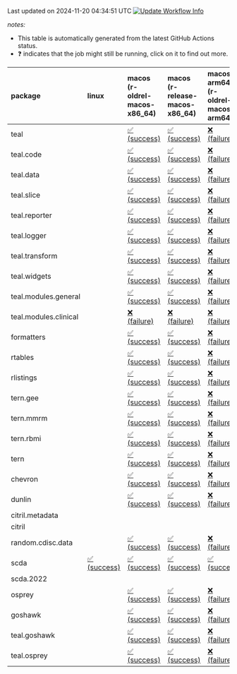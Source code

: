 Last updated on 2024-11-20 04:34:51 UTC [![Update Workflow
Info](https://github.com/averissimo/verdepcheck-status/actions/workflows/update.yaml/badge.svg)](https://github.com/averissimo/verdepcheck-status/actions/workflows/update.yaml)

*notes:*

-   This table is automatically generated from the latest GitHub Actions
    status.
-   ❓ indicates that the job might still be running, click on it to
    find out more.

<table style="width:100%;">
<colgroup>
<col style="width: 1%" />
<col style="width: 6%" />
<col style="width: 7%" />
<col style="width: 7%" />
<col style="width: 7%" />
<col style="width: 7%" />
<col style="width: 7%" />
<col style="width: 7%" />
<col style="width: 7%" />
<col style="width: 7%" />
<col style="width: 7%" />
<col style="width: 7%" />
<col style="width: 7%" />
<col style="width: 7%" />
</colgroup>
<thead>
<tr class="header">
<th style="text-align: left;">package</th>
<th style="text-align: left;">linux</th>
<th style="text-align: left;">macos (r-oldrel-macos-x86_64)</th>
<th style="text-align: left;">macos (r-release-macos-x86_64)</th>
<th style="text-align: left;">macos-arm64 (r-oldrel-macos-arm64)</th>
<th style="text-align: left;">macos-arm64 (r-release-macos-arm64)</th>
<th style="text-align: left;">nosuggests</th>
<th style="text-align: left;">ubuntu-clang</th>
<th style="text-align: left;">ubuntu-gcc12</th>
<th style="text-align: left;">ubuntu-next</th>
<th style="text-align: left;">ubuntu-release</th>
<th style="text-align: left;">windows (r-devel-windows-x86_64)</th>
<th style="text-align: left;">windows (r-oldrel-windows-x86_64)</th>
<th style="text-align: left;">windows (r-release-windows-x86_64)</th>
</tr>
</thead>
<tbody>
<tr class="odd">
<td style="text-align: left;">teal</td>
<td style="text-align: left;"></td>
<td
style="text-align: left;"><a href="https://github.com/insightsengineering/teal/actions/runs/11875707450/job/33093226869">✅
(success)</a></td>
<td
style="text-align: left;"><a href="https://github.com/insightsengineering/teal/actions/runs/11875707450/job/33093226512">✅
(success)</a></td>
<td
style="text-align: left;"><a href="https://github.com/insightsengineering/teal/actions/runs/11875707450/job/33093226764">❌
(failure)</a></td>
<td
style="text-align: left;"><a href="https://github.com/insightsengineering/teal/actions/runs/11875707450/job/33093226369">❌
(failure)</a></td>
<td
style="text-align: left;"><a href="https://github.com/insightsengineering/teal/actions/runs/11875707450/job/33093227269">❌
(failure)</a></td>
<td
style="text-align: left;"><a href="https://github.com/insightsengineering/teal/actions/runs/11875707450/job/33093226278">❌
(failure)</a></td>
<td
style="text-align: left;"><a href="https://github.com/insightsengineering/teal/actions/runs/11875707450/job/33093226440">❌
(failure)</a></td>
<td
style="text-align: left;"><a href="https://github.com/insightsengineering/teal/actions/runs/11875707450/job/33093226707">✅
(success)</a></td>
<td
style="text-align: left;"><a href="https://github.com/insightsengineering/teal/actions/runs/11875707450/job/33093226818">✅
(success)</a></td>
<td
style="text-align: left;"><a href="https://github.com/insightsengineering/teal/actions/runs/11875707450/job/33093226115">✅
(success)</a></td>
<td
style="text-align: left;"><a href="https://github.com/insightsengineering/teal/actions/runs/11875707450/job/33093227125">✅
(success)</a></td>
<td
style="text-align: left;"><a href="https://github.com/insightsengineering/teal/actions/runs/11875707450/job/33093226650">✅
(success)</a></td>
</tr>
<tr class="even">
<td style="text-align: left;">teal.code</td>
<td style="text-align: left;"></td>
<td
style="text-align: left;"><a href="https://github.com/insightsengineering/teal.code/actions/runs/11875717062/job/33093248725">✅
(success)</a></td>
<td
style="text-align: left;"><a href="https://github.com/insightsengineering/teal.code/actions/runs/11875717062/job/33093248160">✅
(success)</a></td>
<td
style="text-align: left;"><a href="https://github.com/insightsengineering/teal.code/actions/runs/11875717062/job/33093248621">❌
(failure)</a></td>
<td
style="text-align: left;"><a href="https://github.com/insightsengineering/teal.code/actions/runs/11875717062/job/33093247955">❌
(failure)</a></td>
<td
style="text-align: left;"><a href="https://github.com/insightsengineering/teal.code/actions/runs/11875717062/job/33093249305">✅
(success)</a></td>
<td
style="text-align: left;"><a href="https://github.com/insightsengineering/teal.code/actions/runs/11875717062/job/33093247713">✅
(success)</a></td>
<td
style="text-align: left;"><a href="https://github.com/insightsengineering/teal.code/actions/runs/11875717062/job/33093248062">✅
(success)</a></td>
<td
style="text-align: left;"><a href="https://github.com/insightsengineering/teal.code/actions/runs/11875717062/job/33093248540">✅
(success)</a></td>
<td
style="text-align: left;"><a href="https://github.com/insightsengineering/teal.code/actions/runs/11875717062/job/33093248827">✅
(success)</a></td>
<td
style="text-align: left;"><a href="https://github.com/insightsengineering/teal.code/actions/runs/11875717062/job/33093247484">✅
(success)</a></td>
<td
style="text-align: left;"><a href="https://github.com/insightsengineering/teal.code/actions/runs/11875717062/job/33093249198">✅
(success)</a></td>
<td
style="text-align: left;"><a href="https://github.com/insightsengineering/teal.code/actions/runs/11875717062/job/33093248398">✅
(success)</a></td>
</tr>
<tr class="odd">
<td style="text-align: left;">teal.data</td>
<td style="text-align: left;"></td>
<td
style="text-align: left;"><a href="https://github.com/insightsengineering/teal.data/actions/runs/11875710369/job/33093233336">✅
(success)</a></td>
<td
style="text-align: left;"><a href="https://github.com/insightsengineering/teal.data/actions/runs/11875710369/job/33093232721">✅
(success)</a></td>
<td
style="text-align: left;"><a href="https://github.com/insightsengineering/teal.data/actions/runs/11875710369/job/33093233069">❌
(failure)</a></td>
<td
style="text-align: left;"><a href="https://github.com/insightsengineering/teal.data/actions/runs/11875710369/job/33093232535">❌
(failure)</a></td>
<td
style="text-align: left;"><a href="https://github.com/insightsengineering/teal.data/actions/runs/11875710369/job/33093233407">✅
(success)</a></td>
<td
style="text-align: left;"><a href="https://github.com/insightsengineering/teal.data/actions/runs/11875710369/job/33093231982">✅
(success)</a></td>
<td
style="text-align: left;"><a href="https://github.com/insightsengineering/teal.data/actions/runs/11875710369/job/33093232320">✅
(success)</a></td>
<td
style="text-align: left;"><a href="https://github.com/insightsengineering/teal.data/actions/runs/11875710369/job/33093232818">✅
(success)</a></td>
<td
style="text-align: left;"><a href="https://github.com/insightsengineering/teal.data/actions/runs/11875710369/job/33093232971">✅
(success)</a></td>
<td
style="text-align: left;"><a href="https://github.com/insightsengineering/teal.data/actions/runs/11875710369/job/33093232244">✅
(success)</a></td>
<td
style="text-align: left;"><a href="https://github.com/insightsengineering/teal.data/actions/runs/11875710369/job/33093233479">✅
(success)</a></td>
<td
style="text-align: left;"><a href="https://github.com/insightsengineering/teal.data/actions/runs/11875710369/job/33093232886">✅
(success)</a></td>
</tr>
<tr class="even">
<td style="text-align: left;">teal.slice</td>
<td style="text-align: left;"></td>
<td
style="text-align: left;"><a href="https://github.com/insightsengineering/teal.slice/actions/runs/11875714213/job/33093243134">✅
(success)</a></td>
<td
style="text-align: left;"><a href="https://github.com/insightsengineering/teal.slice/actions/runs/11875714213/job/33093242704">✅
(success)</a></td>
<td
style="text-align: left;"><a href="https://github.com/insightsengineering/teal.slice/actions/runs/11875714213/job/33093242999">❌
(failure)</a></td>
<td
style="text-align: left;"><a href="https://github.com/insightsengineering/teal.slice/actions/runs/11875714213/job/33093242511">❌
(failure)</a></td>
<td
style="text-align: left;"><a href="https://github.com/insightsengineering/teal.slice/actions/runs/11875714213/job/33093243201">❌
(failure)</a></td>
<td
style="text-align: left;"><a href="https://github.com/insightsengineering/teal.slice/actions/runs/11875714213/job/33093242004">❌
(failure)</a></td>
<td
style="text-align: left;"><a href="https://github.com/insightsengineering/teal.slice/actions/runs/11875714213/job/33093242424">❌
(failure)</a></td>
<td
style="text-align: left;"><a href="https://github.com/insightsengineering/teal.slice/actions/runs/11875714213/job/33093242776">✅
(success)</a></td>
<td
style="text-align: left;"><a href="https://github.com/insightsengineering/teal.slice/actions/runs/11875714213/job/33093242928">✅
(success)</a></td>
<td
style="text-align: left;"><a href="https://github.com/insightsengineering/teal.slice/actions/runs/11875714213/job/33093242324">❌
(failure)</a></td>
<td
style="text-align: left;"><a href="https://github.com/insightsengineering/teal.slice/actions/runs/11875714213/job/33093243249">❌
(failure)</a></td>
<td
style="text-align: left;"><a href="https://github.com/insightsengineering/teal.slice/actions/runs/11875714213/job/33093242861">❌
(failure)</a></td>
</tr>
<tr class="odd">
<td style="text-align: left;">teal.reporter</td>
<td style="text-align: left;"></td>
<td
style="text-align: left;"><a href="https://github.com/insightsengineering/teal.reporter/actions/runs/11875711184/job/33093234637">✅
(success)</a></td>
<td
style="text-align: left;"><a href="https://github.com/insightsengineering/teal.reporter/actions/runs/11875711184/job/33093234322">✅
(success)</a></td>
<td
style="text-align: left;"><a href="https://github.com/insightsengineering/teal.reporter/actions/runs/11875711184/job/33093234545">❌
(failure)</a></td>
<td
style="text-align: left;"><a href="https://github.com/insightsengineering/teal.reporter/actions/runs/11875711184/job/33093234216">❌
(failure)</a></td>
<td
style="text-align: left;"><a href="https://github.com/insightsengineering/teal.reporter/actions/runs/11875711184/job/33093234599">✅
(success)</a></td>
<td
style="text-align: left;"><a href="https://github.com/insightsengineering/teal.reporter/actions/runs/11875711184/job/33093233728">✅
(success)</a></td>
<td
style="text-align: left;"><a href="https://github.com/insightsengineering/teal.reporter/actions/runs/11875711184/job/33093233964">✅
(success)</a></td>
<td
style="text-align: left;"><a href="https://github.com/insightsengineering/teal.reporter/actions/runs/11875711184/job/33093234277">✅
(success)</a></td>
<td
style="text-align: left;"><a href="https://github.com/insightsengineering/teal.reporter/actions/runs/11875711184/job/33093234367">✅
(success)</a></td>
<td
style="text-align: left;"><a href="https://github.com/insightsengineering/teal.reporter/actions/runs/11875711184/job/33093234073">✅
(success)</a></td>
<td
style="text-align: left;"><a href="https://github.com/insightsengineering/teal.reporter/actions/runs/11875711184/job/33093234753">✅
(success)</a></td>
<td
style="text-align: left;"><a href="https://github.com/insightsengineering/teal.reporter/actions/runs/11875711184/job/33093234434">✅
(success)</a></td>
</tr>
<tr class="even">
<td style="text-align: left;">teal.logger</td>
<td style="text-align: left;"></td>
<td
style="text-align: left;"><a href="https://github.com/insightsengineering/teal.logger/actions/runs/11875707980/job/33093227647">✅
(success)</a></td>
<td
style="text-align: left;"><a href="https://github.com/insightsengineering/teal.logger/actions/runs/11875707980/job/33093227365">✅
(success)</a></td>
<td
style="text-align: left;"><a href="https://github.com/insightsengineering/teal.logger/actions/runs/11875707980/job/33093227553">❌
(failure)</a></td>
<td
style="text-align: left;"><a href="https://github.com/insightsengineering/teal.logger/actions/runs/11875707980/job/33093227250">❌
(failure)</a></td>
<td
style="text-align: left;"><a href="https://github.com/insightsengineering/teal.logger/actions/runs/11875707980/job/33093227856">✅
(success)</a></td>
<td
style="text-align: left;"><a href="https://github.com/insightsengineering/teal.logger/actions/runs/11875707980/job/33093227187">✅
(success)</a></td>
<td
style="text-align: left;"><a href="https://github.com/insightsengineering/teal.logger/actions/runs/11875707980/job/33093227307">✅
(success)</a></td>
<td
style="text-align: left;"><a href="https://github.com/insightsengineering/teal.logger/actions/runs/11875707980/job/33093227504">✅
(success)</a></td>
<td
style="text-align: left;"><a href="https://github.com/insightsengineering/teal.logger/actions/runs/11875707980/job/33093227590">✅
(success)</a></td>
<td
style="text-align: left;"><a href="https://github.com/insightsengineering/teal.logger/actions/runs/11875707980/job/33093227017">✅
(success)</a></td>
<td
style="text-align: left;"><a href="https://github.com/insightsengineering/teal.logger/actions/runs/11875707980/job/33093227782">✅
(success)</a></td>
<td
style="text-align: left;"><a href="https://github.com/insightsengineering/teal.logger/actions/runs/11875707980/job/33093227461">✅
(success)</a></td>
</tr>
<tr class="odd">
<td style="text-align: left;">teal.transform</td>
<td style="text-align: left;"></td>
<td
style="text-align: left;"><a href="https://github.com/insightsengineering/teal.transform/actions/runs/11875711755/job/33093236591">✅
(success)</a></td>
<td
style="text-align: left;"><a href="https://github.com/insightsengineering/teal.transform/actions/runs/11875711755/job/33093236263">✅
(success)</a></td>
<td
style="text-align: left;"><a href="https://github.com/insightsengineering/teal.transform/actions/runs/11875711755/job/33093236442">❌
(failure)</a></td>
<td
style="text-align: left;"><a href="https://github.com/insightsengineering/teal.transform/actions/runs/11875711755/job/33093236173">❌
(failure)</a></td>
<td
style="text-align: left;"><a href="https://github.com/insightsengineering/teal.transform/actions/runs/11875711755/job/33093236528">✅
(success)</a></td>
<td
style="text-align: left;"><a href="https://github.com/insightsengineering/teal.transform/actions/runs/11875711755/job/33093235896">✅
(success)</a></td>
<td
style="text-align: left;"><a href="https://github.com/insightsengineering/teal.transform/actions/runs/11875711755/job/33093236119">✅
(success)</a></td>
<td
style="text-align: left;"><a href="https://github.com/insightsengineering/teal.transform/actions/runs/11875711755/job/33093236299">✅
(success)</a></td>
<td
style="text-align: left;"><a href="https://github.com/insightsengineering/teal.transform/actions/runs/11875711755/job/33093236384">✅
(success)</a></td>
<td
style="text-align: left;"><a href="https://github.com/insightsengineering/teal.transform/actions/runs/11875711755/job/33093236068">✅
(success)</a></td>
<td
style="text-align: left;"><a href="https://github.com/insightsengineering/teal.transform/actions/runs/11875711755/job/33093236641">✅
(success)</a></td>
<td
style="text-align: left;"><a href="https://github.com/insightsengineering/teal.transform/actions/runs/11875711755/job/33093236347">✅
(success)</a></td>
</tr>
<tr class="even">
<td style="text-align: left;">teal.widgets</td>
<td style="text-align: left;"></td>
<td
style="text-align: left;"><a href="https://github.com/insightsengineering/teal.widgets/actions/runs/11875719502/job/33093274385">✅
(success)</a></td>
<td
style="text-align: left;"><a href="https://github.com/insightsengineering/teal.widgets/actions/runs/11875719502/job/33093273704">✅
(success)</a></td>
<td
style="text-align: left;"><a href="https://github.com/insightsengineering/teal.widgets/actions/runs/11875719502/job/33093274177">❌
(failure)</a></td>
<td
style="text-align: left;"><a href="https://github.com/insightsengineering/teal.widgets/actions/runs/11875719502/job/33093273526">❌
(failure)</a></td>
<td
style="text-align: left;"><a href="https://github.com/insightsengineering/teal.widgets/actions/runs/11875719502/job/33093274762">✅
(success)</a></td>
<td
style="text-align: left;"><a href="https://github.com/insightsengineering/teal.widgets/actions/runs/11875719502/job/33093273619">✅
(success)</a></td>
<td
style="text-align: left;"><a href="https://github.com/insightsengineering/teal.widgets/actions/runs/11875719502/job/33093273803">✅
(success)</a></td>
<td
style="text-align: left;"><a href="https://github.com/insightsengineering/teal.widgets/actions/runs/11875719502/job/33093274291">✅
(success)</a></td>
<td
style="text-align: left;"><a href="https://github.com/insightsengineering/teal.widgets/actions/runs/11875719502/job/33093274477">✅
(success)</a></td>
<td
style="text-align: left;"><a href="https://github.com/insightsengineering/teal.widgets/actions/runs/11875719502/job/33093273277">✅
(success)</a></td>
<td
style="text-align: left;"><a href="https://github.com/insightsengineering/teal.widgets/actions/runs/11875719502/job/33093274573">✅
(success)</a></td>
<td
style="text-align: left;"><a href="https://github.com/insightsengineering/teal.widgets/actions/runs/11875719502/job/33093273975">✅
(success)</a></td>
</tr>
<tr class="odd">
<td style="text-align: left;">teal.modules.general</td>
<td style="text-align: left;"></td>
<td
style="text-align: left;"><a href="https://github.com/insightsengineering/teal.modules.general/actions/runs/11875707467/job/33093226952">✅
(success)</a></td>
<td
style="text-align: left;"><a href="https://github.com/insightsengineering/teal.modules.general/actions/runs/11875707467/job/33093226648">✅
(success)</a></td>
<td
style="text-align: left;"><a href="https://github.com/insightsengineering/teal.modules.general/actions/runs/11875707467/job/33093226836">❌
(failure)</a></td>
<td
style="text-align: left;"><a href="https://github.com/insightsengineering/teal.modules.general/actions/runs/11875707467/job/33093226533">❌
(failure)</a></td>
<td
style="text-align: left;"><a href="https://github.com/insightsengineering/teal.modules.general/actions/runs/11875707467/job/33093227114">✅
(success)</a></td>
<td
style="text-align: left;"><a href="https://github.com/insightsengineering/teal.modules.general/actions/runs/11875707467/job/33093226478">✅
(success)</a></td>
<td
style="text-align: left;"><a href="https://github.com/insightsengineering/teal.modules.general/actions/runs/11875707467/job/33093226597">✅
(success)</a></td>
<td
style="text-align: left;"><a href="https://github.com/insightsengineering/teal.modules.general/actions/runs/11875707467/job/33093226796">✅
(success)</a></td>
<td
style="text-align: left;"><a href="https://github.com/insightsengineering/teal.modules.general/actions/runs/11875707467/job/33093226884">✅
(success)</a></td>
<td
style="text-align: left;"><a href="https://github.com/insightsengineering/teal.modules.general/actions/runs/11875707467/job/33093226316">✅
(success)</a></td>
<td
style="text-align: left;"><a href="https://github.com/insightsengineering/teal.modules.general/actions/runs/11875707467/job/33093227070">✅
(success)</a></td>
<td
style="text-align: left;"><a href="https://github.com/insightsengineering/teal.modules.general/actions/runs/11875707467/job/33093226744">✅
(success)</a></td>
</tr>
<tr class="even">
<td style="text-align: left;">teal.modules.clinical</td>
<td style="text-align: left;"></td>
<td
style="text-align: left;"><a href="https://github.com/insightsengineering/teal.modules.clinical/actions/runs/11875715833/job/33093245588">❌
(failure)</a></td>
<td
style="text-align: left;"><a href="https://github.com/insightsengineering/teal.modules.clinical/actions/runs/11875715833/job/33093245263">❌
(failure)</a></td>
<td
style="text-align: left;"><a href="https://github.com/insightsengineering/teal.modules.clinical/actions/runs/11875715833/job/33093245460">❌
(failure)</a></td>
<td
style="text-align: left;"><a href="https://github.com/insightsengineering/teal.modules.clinical/actions/runs/11875715833/job/33093245146">❌
(failure)</a></td>
<td
style="text-align: left;"><a href="https://github.com/insightsengineering/teal.modules.clinical/actions/runs/11875715833/job/33093245647">❌
(failure)</a></td>
<td
style="text-align: left;"><a href="https://github.com/insightsengineering/teal.modules.clinical/actions/runs/11875715833/job/33093244894">❌
(failure)</a></td>
<td
style="text-align: left;"><a href="https://github.com/insightsengineering/teal.modules.clinical/actions/runs/11875715833/job/33093245088">❌
(failure)</a></td>
<td
style="text-align: left;"><a href="https://github.com/insightsengineering/teal.modules.clinical/actions/runs/11875715833/job/33093245311">❌
(failure)</a></td>
<td
style="text-align: left;"><a href="https://github.com/insightsengineering/teal.modules.clinical/actions/runs/11875715833/job/33093245413">❌
(failure)</a></td>
<td
style="text-align: left;"><a href="https://github.com/insightsengineering/teal.modules.clinical/actions/runs/11875715833/job/33093245031">❌
(failure)</a></td>
<td
style="text-align: left;"><a href="https://github.com/insightsengineering/teal.modules.clinical/actions/runs/11875715833/job/33093245779">❌
(failure)</a></td>
<td
style="text-align: left;"><a href="https://github.com/insightsengineering/teal.modules.clinical/actions/runs/11875715833/job/33093245367">❌
(failure)</a></td>
</tr>
<tr class="odd">
<td style="text-align: left;">formatters</td>
<td style="text-align: left;"></td>
<td
style="text-align: left;"><a href="https://github.com/insightsengineering/formatters/actions/runs/11875714955/job/33093243799">✅
(success)</a></td>
<td
style="text-align: left;"><a href="https://github.com/insightsengineering/formatters/actions/runs/11875714955/job/33093243487">✅
(success)</a></td>
<td
style="text-align: left;"><a href="https://github.com/insightsengineering/formatters/actions/runs/11875714955/job/33093243697">❌
(failure)</a></td>
<td
style="text-align: left;"><a href="https://github.com/insightsengineering/formatters/actions/runs/11875714955/job/33093243393">❌
(failure)</a></td>
<td
style="text-align: left;"><a href="https://github.com/insightsengineering/formatters/actions/runs/11875714955/job/33093243934">✅
(success)</a></td>
<td
style="text-align: left;"><a href="https://github.com/insightsengineering/formatters/actions/runs/11875714955/job/33093243340">✅
(success)</a></td>
<td
style="text-align: left;"><a href="https://github.com/insightsengineering/formatters/actions/runs/11875714955/job/33093243439">✅
(success)</a></td>
<td
style="text-align: left;"><a href="https://github.com/insightsengineering/formatters/actions/runs/11875714955/job/33093243655">✅
(success)</a></td>
<td
style="text-align: left;"><a href="https://github.com/insightsengineering/formatters/actions/runs/11875714955/job/33093243747">✅
(success)</a></td>
<td
style="text-align: left;"><a href="https://github.com/insightsengineering/formatters/actions/runs/11875714955/job/33093243170">✅
(success)</a></td>
<td
style="text-align: left;"><a href="https://github.com/insightsengineering/formatters/actions/runs/11875714955/job/33093243885">✅
(success)</a></td>
<td
style="text-align: left;"><a href="https://github.com/insightsengineering/formatters/actions/runs/11875714955/job/33093243602">✅
(success)</a></td>
</tr>
<tr class="even">
<td style="text-align: left;">rtables</td>
<td style="text-align: left;"></td>
<td
style="text-align: left;"><a href="https://github.com/insightsengineering/rtables/actions/runs/11875707860/job/33093227822">✅
(success)</a></td>
<td
style="text-align: left;"><a href="https://github.com/insightsengineering/rtables/actions/runs/11875707860/job/33093227481">✅
(success)</a></td>
<td
style="text-align: left;"><a href="https://github.com/insightsengineering/rtables/actions/runs/11875707860/job/33093227732">❌
(failure)</a></td>
<td
style="text-align: left;"><a href="https://github.com/insightsengineering/rtables/actions/runs/11875707860/job/33093227434">❌
(failure)</a></td>
<td
style="text-align: left;"><a href="https://github.com/insightsengineering/rtables/actions/runs/11875707860/job/33093227945">❌
(failure)</a></td>
<td
style="text-align: left;"><a href="https://github.com/insightsengineering/rtables/actions/runs/11875707860/job/33093227384">✅
(success)</a></td>
<td
style="text-align: left;"><a href="https://github.com/insightsengineering/rtables/actions/runs/11875707860/job/33093227527">✅
(success)</a></td>
<td
style="text-align: left;"><a href="https://github.com/insightsengineering/rtables/actions/runs/11875707860/job/33093227678">✅
(success)</a></td>
<td
style="text-align: left;"><a href="https://github.com/insightsengineering/rtables/actions/runs/11875707860/job/33093227777">✅
(success)</a></td>
<td
style="text-align: left;"><a href="https://github.com/insightsengineering/rtables/actions/runs/11875707860/job/33093227222">✅
(success)</a></td>
<td
style="text-align: left;"><a href="https://github.com/insightsengineering/rtables/actions/runs/11875707860/job/33093227904">✅
(success)</a></td>
<td
style="text-align: left;"><a href="https://github.com/insightsengineering/rtables/actions/runs/11875707860/job/33093227630">✅
(success)</a></td>
</tr>
<tr class="odd">
<td style="text-align: left;">rlistings</td>
<td style="text-align: left;"></td>
<td
style="text-align: left;"><a href="https://github.com/insightsengineering/rlistings/actions/runs/11875711260/job/33093234618">✅
(success)</a></td>
<td
style="text-align: left;"><a href="https://github.com/insightsengineering/rlistings/actions/runs/11875711260/job/33093234286">✅
(success)</a></td>
<td
style="text-align: left;"><a href="https://github.com/insightsengineering/rlistings/actions/runs/11875711260/job/33093234505">❌
(failure)</a></td>
<td
style="text-align: left;"><a href="https://github.com/insightsengineering/rlistings/actions/runs/11875711260/job/33093234155">❌
(failure)</a></td>
<td
style="text-align: left;"><a href="https://github.com/insightsengineering/rlistings/actions/runs/11875711260/job/33093234788">✅
(success)</a></td>
<td
style="text-align: left;"><a href="https://github.com/insightsengineering/rlistings/actions/runs/11875711260/job/33093234083">✅
(success)</a></td>
<td
style="text-align: left;"><a href="https://github.com/insightsengineering/rlistings/actions/runs/11875711260/job/33093234225">✅
(success)</a></td>
<td
style="text-align: left;"><a href="https://github.com/insightsengineering/rlistings/actions/runs/11875711260/job/33093234466">✅
(success)</a></td>
<td
style="text-align: left;"><a href="https://github.com/insightsengineering/rlistings/actions/runs/11875711260/job/33093234560">✅
(success)</a></td>
<td
style="text-align: left;"><a href="https://github.com/insightsengineering/rlistings/actions/runs/11875711260/job/33093233846">✅
(success)</a></td>
<td
style="text-align: left;"><a href="https://github.com/insightsengineering/rlistings/actions/runs/11875711260/job/33093234733">✅
(success)</a></td>
<td
style="text-align: left;"><a href="https://github.com/insightsengineering/rlistings/actions/runs/11875711260/job/33093234409">✅
(success)</a></td>
</tr>
<tr class="even">
<td style="text-align: left;">tern.gee</td>
<td style="text-align: left;"></td>
<td
style="text-align: left;"><a href="https://github.com/insightsengineering/tern.gee/actions/runs/11875715239/job/33093243975">✅
(success)</a></td>
<td
style="text-align: left;"><a href="https://github.com/insightsengineering/tern.gee/actions/runs/11875715239/job/33093243517">✅
(success)</a></td>
<td
style="text-align: left;"><a href="https://github.com/insightsengineering/tern.gee/actions/runs/11875715239/job/33093243820">❌
(failure)</a></td>
<td
style="text-align: left;"><a href="https://github.com/insightsengineering/tern.gee/actions/runs/11875715239/job/33093243341">❌
(failure)</a></td>
<td
style="text-align: left;"><a href="https://github.com/insightsengineering/tern.gee/actions/runs/11875715239/job/33093244123">✅
(success)</a></td>
<td
style="text-align: left;"><a href="https://github.com/insightsengineering/tern.gee/actions/runs/11875715239/job/33093243208">✅
(success)</a></td>
<td
style="text-align: left;"><a href="https://github.com/insightsengineering/tern.gee/actions/runs/11875715239/job/33093243385">✅
(success)</a></td>
<td
style="text-align: left;"><a href="https://github.com/insightsengineering/tern.gee/actions/runs/11875715239/job/33093243772">✅
(success)</a></td>
<td
style="text-align: left;"><a href="https://github.com/insightsengineering/tern.gee/actions/runs/11875715239/job/33093243930">✅
(success)</a></td>
<td
style="text-align: left;"><a href="https://github.com/insightsengineering/tern.gee/actions/runs/11875715239/job/33093242948">✅
(success)</a></td>
<td
style="text-align: left;"><a href="https://github.com/insightsengineering/tern.gee/actions/runs/11875715239/job/33093244072">✅
(success)</a></td>
<td
style="text-align: left;"><a href="https://github.com/insightsengineering/tern.gee/actions/runs/11875715239/job/33093243712">✅
(success)</a></td>
</tr>
<tr class="odd">
<td style="text-align: left;">tern.mmrm</td>
<td style="text-align: left;"></td>
<td
style="text-align: left;"><a href="https://github.com/insightsengineering/tern.mmrm/actions/runs/11875720227/job/33093278084">✅
(success)</a></td>
<td
style="text-align: left;"><a href="https://github.com/insightsengineering/tern.mmrm/actions/runs/11875720227/job/33093277711">✅
(success)</a></td>
<td
style="text-align: left;"><a href="https://github.com/insightsengineering/tern.mmrm/actions/runs/11875720227/job/33093277943">❌
(failure)</a></td>
<td
style="text-align: left;"><a href="https://github.com/insightsengineering/tern.mmrm/actions/runs/11875720227/job/33093277608">❌
(failure)</a></td>
<td
style="text-align: left;"><a href="https://github.com/insightsengineering/tern.mmrm/actions/runs/11875720227/job/33093278160">✅
(success)</a></td>
<td
style="text-align: left;"><a href="https://github.com/insightsengineering/tern.mmrm/actions/runs/11875720227/job/33093277317">✅
(success)</a></td>
<td
style="text-align: left;"><a href="https://github.com/insightsengineering/tern.mmrm/actions/runs/11875720227/job/33093277557">✅
(success)</a></td>
<td
style="text-align: left;"><a href="https://github.com/insightsengineering/tern.mmrm/actions/runs/11875720227/job/33093277770">✅
(success)</a></td>
<td
style="text-align: left;"><a href="https://github.com/insightsengineering/tern.mmrm/actions/runs/11875720227/job/33093277894">✅
(success)</a></td>
<td
style="text-align: left;"><a href="https://github.com/insightsengineering/tern.mmrm/actions/runs/11875720227/job/33093277508">✅
(success)</a></td>
<td
style="text-align: left;"><a href="https://github.com/insightsengineering/tern.mmrm/actions/runs/11875720227/job/33093278217">✅
(success)</a></td>
<td
style="text-align: left;"><a href="https://github.com/insightsengineering/tern.mmrm/actions/runs/11875720227/job/33093277838">✅
(success)</a></td>
</tr>
<tr class="even">
<td style="text-align: left;">tern.rbmi</td>
<td style="text-align: left;"></td>
<td
style="text-align: left;"><a href="https://github.com/insightsengineering/tern.rbmi/actions/runs/11875714501/job/33093242558">✅
(success)</a></td>
<td
style="text-align: left;"><a href="https://github.com/insightsengineering/tern.rbmi/actions/runs/11875714501/job/33093241849">✅
(success)</a></td>
<td
style="text-align: left;"><a href="https://github.com/insightsengineering/tern.rbmi/actions/runs/11875714501/job/33093242418">❌
(failure)</a></td>
<td
style="text-align: left;"><a href="https://github.com/insightsengineering/tern.rbmi/actions/runs/11875714501/job/33093241549">❌
(failure)</a></td>
<td
style="text-align: left;"><a href="https://github.com/insightsengineering/tern.rbmi/actions/runs/11875714501/job/33093242487">✅
(success)</a></td>
<td
style="text-align: left;"><a href="https://github.com/insightsengineering/tern.rbmi/actions/runs/11875714501/job/33093240937">✅
(success)</a></td>
<td
style="text-align: left;"><a href="https://github.com/insightsengineering/tern.rbmi/actions/runs/11875714501/job/33093241233">✅
(success)</a></td>
<td
style="text-align: left;"><a href="https://github.com/insightsengineering/tern.rbmi/actions/runs/11875714501/job/33093241954">✅
(success)</a></td>
<td
style="text-align: left;"><a href="https://github.com/insightsengineering/tern.rbmi/actions/runs/11875714501/job/33093242248">✅
(success)</a></td>
<td
style="text-align: left;"><a href="https://github.com/insightsengineering/tern.rbmi/actions/runs/11875714501/job/33093241342">✅
(success)</a></td>
<td
style="text-align: left;"><a href="https://github.com/insightsengineering/tern.rbmi/actions/runs/11875714501/job/33093242756">✅
(success)</a></td>
<td
style="text-align: left;"><a href="https://github.com/insightsengineering/tern.rbmi/actions/runs/11875714501/job/33093242160">✅
(success)</a></td>
</tr>
<tr class="odd">
<td style="text-align: left;">tern</td>
<td style="text-align: left;"></td>
<td
style="text-align: left;"><a href="https://github.com/insightsengineering/tern/actions/runs/11875711473/job/33093235657">✅
(success)</a></td>
<td
style="text-align: left;"><a href="https://github.com/insightsengineering/tern/actions/runs/11875711473/job/33093235261">✅
(success)</a></td>
<td
style="text-align: left;"><a href="https://github.com/insightsengineering/tern/actions/runs/11875711473/job/33093235547">❌
(failure)</a></td>
<td
style="text-align: left;"><a href="https://github.com/insightsengineering/tern/actions/runs/11875711473/job/33093235111">❌
(failure)</a></td>
<td
style="text-align: left;"><a href="https://github.com/insightsengineering/tern/actions/runs/11875711473/job/33093235979">✅
(success)</a></td>
<td
style="text-align: left;"><a href="https://github.com/insightsengineering/tern/actions/runs/11875711473/job/33093235194">✅
(success)</a></td>
<td
style="text-align: left;"><a href="https://github.com/insightsengineering/tern/actions/runs/11875711473/job/33093235316">✅
(success)</a></td>
<td
style="text-align: left;"><a href="https://github.com/insightsengineering/tern/actions/runs/11875711473/job/33093235601">✅
(success)</a></td>
<td
style="text-align: left;"><a href="https://github.com/insightsengineering/tern/actions/runs/11875711473/job/33093235718">✅
(success)</a></td>
<td
style="text-align: left;"><a href="https://github.com/insightsengineering/tern/actions/runs/11875711473/job/33093234877">✅
(success)</a></td>
<td
style="text-align: left;"><a href="https://github.com/insightsengineering/tern/actions/runs/11875711473/job/33093235797">✅
(success)</a></td>
<td
style="text-align: left;"><a href="https://github.com/insightsengineering/tern/actions/runs/11875711473/job/33093235397">✅
(success)</a></td>
</tr>
<tr class="even">
<td style="text-align: left;">chevron</td>
<td style="text-align: left;"></td>
<td
style="text-align: left;"><a href="https://github.com/insightsengineering/chevron/actions/runs/11875716179/job/33093246280">✅
(success)</a></td>
<td
style="text-align: left;"><a href="https://github.com/insightsengineering/chevron/actions/runs/11875716179/job/33093245953">✅
(success)</a></td>
<td
style="text-align: left;"><a href="https://github.com/insightsengineering/chevron/actions/runs/11875716179/job/33093246175">❌
(failure)</a></td>
<td
style="text-align: left;"><a href="https://github.com/insightsengineering/chevron/actions/runs/11875716179/job/33093245855">❌
(failure)</a></td>
<td
style="text-align: left;"><a href="https://github.com/insightsengineering/chevron/actions/runs/11875716179/job/33093246337">✅
(success)</a></td>
<td
style="text-align: left;"><a href="https://github.com/insightsengineering/chevron/actions/runs/11875716179/job/33093245550">✅
(success)</a></td>
<td
style="text-align: left;"><a href="https://github.com/insightsengineering/chevron/actions/runs/11875716179/job/33093245788">✅
(success)</a></td>
<td
style="text-align: left;"><a href="https://github.com/insightsengineering/chevron/actions/runs/11875716179/job/33093246007">✅
(success)</a></td>
<td
style="text-align: left;"><a href="https://github.com/insightsengineering/chevron/actions/runs/11875716179/job/33093246132">✅
(success)</a></td>
<td
style="text-align: left;"><a href="https://github.com/insightsengineering/chevron/actions/runs/11875716179/job/33093245716">✅
(success)</a></td>
<td
style="text-align: left;"><a href="https://github.com/insightsengineering/chevron/actions/runs/11875716179/job/33093246395">✅
(success)</a></td>
<td
style="text-align: left;"><a href="https://github.com/insightsengineering/chevron/actions/runs/11875716179/job/33093246073">✅
(success)</a></td>
</tr>
<tr class="odd">
<td style="text-align: left;">dunlin</td>
<td style="text-align: left;"></td>
<td
style="text-align: left;"><a href="https://github.com/insightsengineering/dunlin/actions/runs/11875716540/job/33093246833">✅
(success)</a></td>
<td
style="text-align: left;"><a href="https://github.com/insightsengineering/dunlin/actions/runs/11875716540/job/33093246433">✅
(success)</a></td>
<td
style="text-align: left;"><a href="https://github.com/insightsengineering/dunlin/actions/runs/11875716540/job/33093246707">❌
(failure)</a></td>
<td
style="text-align: left;"><a href="https://github.com/insightsengineering/dunlin/actions/runs/11875716540/job/33093246301">❌
(failure)</a></td>
<td
style="text-align: left;"><a href="https://github.com/insightsengineering/dunlin/actions/runs/11875716540/job/33093247046">✅
(success)</a></td>
<td
style="text-align: left;"><a href="https://github.com/insightsengineering/dunlin/actions/runs/11875716540/job/33093246242">✅
(success)</a></td>
<td
style="text-align: left;"><a href="https://github.com/insightsengineering/dunlin/actions/runs/11875716540/job/33093246359">✅
(success)</a></td>
<td
style="text-align: left;"><a href="https://github.com/insightsengineering/dunlin/actions/runs/11875716540/job/33093246633">✅
(success)</a></td>
<td
style="text-align: left;"><a href="https://github.com/insightsengineering/dunlin/actions/runs/11875716540/job/33093246768">✅
(success)</a></td>
<td
style="text-align: left;"><a href="https://github.com/insightsengineering/dunlin/actions/runs/11875716540/job/33093246071">✅
(success)</a></td>
<td
style="text-align: left;"><a href="https://github.com/insightsengineering/dunlin/actions/runs/11875716540/job/33093246972">✅
(success)</a></td>
<td
style="text-align: left;"><a href="https://github.com/insightsengineering/dunlin/actions/runs/11875716540/job/33093246572">✅
(success)</a></td>
</tr>
<tr class="even">
<td style="text-align: left;">citril.metadata</td>
<td style="text-align: left;"></td>
<td style="text-align: left;"></td>
<td style="text-align: left;"></td>
<td style="text-align: left;"></td>
<td style="text-align: left;"></td>
<td style="text-align: left;"></td>
<td style="text-align: left;"></td>
<td style="text-align: left;"></td>
<td style="text-align: left;"></td>
<td style="text-align: left;"></td>
<td style="text-align: left;"></td>
<td style="text-align: left;"></td>
<td style="text-align: left;"></td>
</tr>
<tr class="odd">
<td style="text-align: left;">citril</td>
<td style="text-align: left;"></td>
<td style="text-align: left;"></td>
<td style="text-align: left;"></td>
<td style="text-align: left;"></td>
<td style="text-align: left;"></td>
<td style="text-align: left;"></td>
<td style="text-align: left;"></td>
<td style="text-align: left;"></td>
<td style="text-align: left;"></td>
<td style="text-align: left;"></td>
<td style="text-align: left;"></td>
<td style="text-align: left;"></td>
<td style="text-align: left;"></td>
</tr>
<tr class="even">
<td style="text-align: left;">random.cdisc.data</td>
<td style="text-align: left;"></td>
<td
style="text-align: left;"><a href="https://github.com/insightsengineering/random.cdisc.data/actions/runs/11875714084/job/33093240917">✅
(success)</a></td>
<td
style="text-align: left;"><a href="https://github.com/insightsengineering/random.cdisc.data/actions/runs/11875714084/job/33093240334">✅
(success)</a></td>
<td
style="text-align: left;"><a href="https://github.com/insightsengineering/random.cdisc.data/actions/runs/11875714084/job/33093240697">❌
(failure)</a></td>
<td
style="text-align: left;"><a href="https://github.com/insightsengineering/random.cdisc.data/actions/runs/11875714084/job/33093240184">❌
(failure)</a></td>
<td
style="text-align: left;"><a href="https://github.com/insightsengineering/random.cdisc.data/actions/runs/11875714084/job/33093241247">✅
(success)</a></td>
<td
style="text-align: left;"><a href="https://github.com/insightsengineering/random.cdisc.data/actions/runs/11875714084/job/33093240083">✅
(success)</a></td>
<td
style="text-align: left;"><a href="https://github.com/insightsengineering/random.cdisc.data/actions/runs/11875714084/job/33093240267">✅
(success)</a></td>
<td
style="text-align: left;"><a href="https://github.com/insightsengineering/random.cdisc.data/actions/runs/11875714084/job/33093240606">✅
(success)</a></td>
<td
style="text-align: left;"><a href="https://github.com/insightsengineering/random.cdisc.data/actions/runs/11875714084/job/33093240818">✅
(success)</a></td>
<td
style="text-align: left;"><a href="https://github.com/insightsengineering/random.cdisc.data/actions/runs/11875714084/job/33093239809">✅
(success)</a></td>
<td
style="text-align: left;"><a href="https://github.com/insightsengineering/random.cdisc.data/actions/runs/11875714084/job/33093241111">✅
(success)</a></td>
<td
style="text-align: left;"><a href="https://github.com/insightsengineering/random.cdisc.data/actions/runs/11875714084/job/33093240510">✅
(success)</a></td>
</tr>
<tr class="odd">
<td style="text-align: left;">scda</td>
<td
style="text-align: left;"><a href="https://github.com/insightsengineering/scda/actions/runs/10437595381/job/28903953758">✅
(success)</a></td>
<td
style="text-align: left;"><a href="https://github.com/insightsengineering/scda/actions/runs/10437595381/job/28903953430">✅
(success)</a></td>
<td
style="text-align: left;"><a href="https://github.com/insightsengineering/scda/actions/runs/10437595381/job/28903953031">✅
(success)</a></td>
<td
style="text-align: left;"><a href="https://github.com/insightsengineering/scda/actions/runs/10437595381/job/28903953278">✅
(success)</a></td>
<td
style="text-align: left;"><a href="https://github.com/insightsengineering/scda/actions/runs/10437595381/job/28903952896">✅
(success)</a></td>
<td
style="text-align: left;"><a href="https://github.com/insightsengineering/scda/actions/runs/10437595381/job/28903953675">❌
(failure)</a></td>
<td
style="text-align: left;"><a href="https://github.com/insightsengineering/scda/actions/runs/10437595381/job/28903952832">✅
(success)</a></td>
<td
style="text-align: left;"><a href="https://github.com/insightsengineering/scda/actions/runs/10437595381/job/28903952973">✅
(success)</a></td>
<td
style="text-align: left;"><a href="https://github.com/insightsengineering/scda/actions/runs/10437595381/job/28903953208">✅
(success)</a></td>
<td
style="text-align: left;"><a href="https://github.com/insightsengineering/scda/actions/runs/10437595381/job/28903953361">✅
(success)</a></td>
<td
style="text-align: left;"><a href="https://github.com/insightsengineering/scda/actions/runs/10437595381/job/28903952629">✅
(success)</a></td>
<td
style="text-align: left;"><a href="https://github.com/insightsengineering/scda/actions/runs/10437595381/job/28903953574">✅
(success)</a></td>
<td
style="text-align: left;"><a href="https://github.com/insightsengineering/scda/actions/runs/10437595381/job/28903953140">✅
(success)</a></td>
</tr>
<tr class="even">
<td style="text-align: left;">scda.2022</td>
<td style="text-align: left;"></td>
<td style="text-align: left;"></td>
<td style="text-align: left;"></td>
<td style="text-align: left;"></td>
<td style="text-align: left;"></td>
<td style="text-align: left;"></td>
<td style="text-align: left;"></td>
<td style="text-align: left;"></td>
<td style="text-align: left;"></td>
<td style="text-align: left;"></td>
<td style="text-align: left;"></td>
<td style="text-align: left;"></td>
<td style="text-align: left;"></td>
</tr>
<tr class="odd">
<td style="text-align: left;">osprey</td>
<td style="text-align: left;"></td>
<td
style="text-align: left;"><a href="https://github.com/insightsengineering/osprey/actions/runs/11875718390/job/33093259912">✅
(success)</a></td>
<td
style="text-align: left;"><a href="https://github.com/insightsengineering/osprey/actions/runs/11875718390/job/33093259340">✅
(success)</a></td>
<td
style="text-align: left;"><a href="https://github.com/insightsengineering/osprey/actions/runs/11875718390/job/33093259726">❌
(failure)</a></td>
<td
style="text-align: left;"><a href="https://github.com/insightsengineering/osprey/actions/runs/11875718390/job/33093259160">❌
(failure)</a></td>
<td
style="text-align: left;"><a href="https://github.com/insightsengineering/osprey/actions/runs/11875718390/job/33093260135">✅
(success)</a></td>
<td
style="text-align: left;"><a href="https://github.com/insightsengineering/osprey/actions/runs/11875718390/job/33093259063">✅
(success)</a></td>
<td
style="text-align: left;"><a href="https://github.com/insightsengineering/osprey/actions/runs/11875718390/job/33093259251">✅
(success)</a></td>
<td
style="text-align: left;"><a href="https://github.com/insightsengineering/osprey/actions/runs/11875718390/job/33093259656">✅
(success)</a></td>
<td
style="text-align: left;"><a href="https://github.com/insightsengineering/osprey/actions/runs/11875718390/job/33093259811">✅
(success)</a></td>
<td
style="text-align: left;"><a href="https://github.com/insightsengineering/osprey/actions/runs/11875718390/job/33093258818">✅
(success)</a></td>
<td
style="text-align: left;"><a href="https://github.com/insightsengineering/osprey/actions/runs/11875718390/job/33093260045">✅
(success)</a></td>
<td
style="text-align: left;"><a href="https://github.com/insightsengineering/osprey/actions/runs/11875718390/job/33093259564">✅
(success)</a></td>
</tr>
<tr class="even">
<td style="text-align: left;">goshawk</td>
<td style="text-align: left;"></td>
<td
style="text-align: left;"><a href="https://github.com/insightsengineering/goshawk/actions/runs/11875714505/job/33093242410">✅
(success)</a></td>
<td
style="text-align: left;"><a href="https://github.com/insightsengineering/goshawk/actions/runs/11875714505/job/33093241974">✅
(success)</a></td>
<td
style="text-align: left;"><a href="https://github.com/insightsengineering/goshawk/actions/runs/11875714505/job/33093242252">❌
(failure)</a></td>
<td
style="text-align: left;"><a href="https://github.com/insightsengineering/goshawk/actions/runs/11875714505/job/33093241779">❌
(failure)</a></td>
<td
style="text-align: left;"><a href="https://github.com/insightsengineering/goshawk/actions/runs/11875714505/job/33093242484">✅
(success)</a></td>
<td
style="text-align: left;"><a href="https://github.com/insightsengineering/goshawk/actions/runs/11875714505/job/33093241140">✅
(success)</a></td>
<td
style="text-align: left;"><a href="https://github.com/insightsengineering/goshawk/actions/runs/11875714505/job/33093241466">❌
(failure)</a></td>
<td
style="text-align: left;"><a href="https://github.com/insightsengineering/goshawk/actions/runs/11875714505/job/33093241870">✅
(success)</a></td>
<td
style="text-align: left;"><a href="https://github.com/insightsengineering/goshawk/actions/runs/11875714505/job/33093242150">✅
(success)</a></td>
<td
style="text-align: left;"><a href="https://github.com/insightsengineering/goshawk/actions/runs/11875714505/job/33093241572">✅
(success)</a></td>
<td
style="text-align: left;"><a href="https://github.com/insightsengineering/goshawk/actions/runs/11875714505/job/33093242553">✅
(success)</a></td>
<td
style="text-align: left;"><a href="https://github.com/insightsengineering/goshawk/actions/runs/11875714505/job/33093242071">✅
(success)</a></td>
</tr>
<tr class="odd">
<td style="text-align: left;">teal.goshawk</td>
<td style="text-align: left;"></td>
<td
style="text-align: left;"><a href="https://github.com/insightsengineering/teal.goshawk/actions/runs/11875714195/job/33093241760">✅
(success)</a></td>
<td
style="text-align: left;"><a href="https://github.com/insightsengineering/teal.goshawk/actions/runs/11875714195/job/33093241086">✅
(success)</a></td>
<td
style="text-align: left;"><a href="https://github.com/insightsengineering/teal.goshawk/actions/runs/11875714195/job/33093241531">❌
(failure)</a></td>
<td
style="text-align: left;"><a href="https://github.com/insightsengineering/teal.goshawk/actions/runs/11875714195/job/33093240901">❌
(failure)</a></td>
<td
style="text-align: left;"><a href="https://github.com/insightsengineering/teal.goshawk/actions/runs/11875714195/job/33093241906">❌
(failure)</a></td>
<td
style="text-align: left;"><a href="https://github.com/insightsengineering/teal.goshawk/actions/runs/11875714195/job/33093240372">✅
(success)</a></td>
<td
style="text-align: left;"><a href="https://github.com/insightsengineering/teal.goshawk/actions/runs/11875714195/job/33093240788">✅
(success)</a></td>
<td
style="text-align: left;"><a href="https://github.com/insightsengineering/teal.goshawk/actions/runs/11875714195/job/33093241188">✅
(success)</a></td>
<td
style="text-align: left;"><a href="https://github.com/insightsengineering/teal.goshawk/actions/runs/11875714195/job/33093241423">✅
(success)</a></td>
<td
style="text-align: left;"><a href="https://github.com/insightsengineering/teal.goshawk/actions/runs/11875714195/job/33093240661">✅
(success)</a></td>
<td
style="text-align: left;"><a href="https://github.com/insightsengineering/teal.goshawk/actions/runs/11875714195/job/33093242031">✅
(success)</a></td>
<td
style="text-align: left;"><a href="https://github.com/insightsengineering/teal.goshawk/actions/runs/11875714195/job/33093241305">✅
(success)</a></td>
</tr>
<tr class="even">
<td style="text-align: left;">teal.osprey</td>
<td style="text-align: left;"></td>
<td
style="text-align: left;"><a href="https://github.com/insightsengineering/teal.osprey/actions/runs/11875717848/job/33093248760">✅
(success)</a></td>
<td
style="text-align: left;"><a href="https://github.com/insightsengineering/teal.osprey/actions/runs/11875717848/job/33093247894">✅
(success)</a></td>
<td
style="text-align: left;"><a href="https://github.com/insightsengineering/teal.osprey/actions/runs/11875717848/job/33093248574">❌
(failure)</a></td>
<td
style="text-align: left;"><a href="https://github.com/insightsengineering/teal.osprey/actions/runs/11875717848/job/33093247415">❌
(failure)</a></td>
<td
style="text-align: left;"><a href="https://github.com/insightsengineering/teal.osprey/actions/runs/11875717848/job/33093248168">✅
(success)</a></td>
<td
style="text-align: left;"><a href="https://github.com/insightsengineering/teal.osprey/actions/runs/11875717848/job/33093247340">✅
(success)</a></td>
<td
style="text-align: left;"><a href="https://github.com/insightsengineering/teal.osprey/actions/runs/11875717848/job/33093247489">✅
(success)</a></td>
<td
style="text-align: left;"><a href="https://github.com/insightsengineering/teal.osprey/actions/runs/11875717848/job/33093247711">✅
(success)</a></td>
<td
style="text-align: left;"><a href="https://github.com/insightsengineering/teal.osprey/actions/runs/11875717848/job/33093247808">✅
(success)</a></td>
<td
style="text-align: left;"><a href="https://github.com/insightsengineering/teal.osprey/actions/runs/11875717848/job/33093247126">✅
(success)</a></td>
<td
style="text-align: left;"><a href="https://github.com/insightsengineering/teal.osprey/actions/runs/11875717848/job/33093248870">✅
(success)</a></td>
<td
style="text-align: left;"><a href="https://github.com/insightsengineering/teal.osprey/actions/runs/11875717848/job/33093248072">✅
(success)</a></td>
</tr>
</tbody>
</table>
